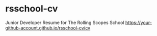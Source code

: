 # rsschool-cv
Junior Developer Resume for The Rolling Scopes School
https://your-github-account.github.io/rsschool-cv/cv
